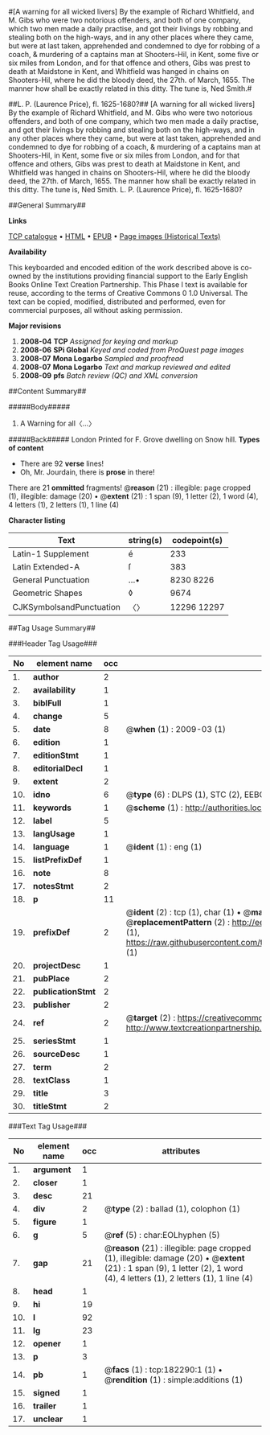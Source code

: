 #[A warning for all wicked livers] By the example of Richard Whitfield, and M. Gibs who were two notorious offenders, and both of one company, which two men made a daily practise, and got their livings by robbing and stealing both on the high-ways, and in any other places where they came, but were at last taken, apprehended and condemned to dye for robbing of a coach, & murdering of a captains man at Shooters-Hil, in Kent, some five or six miles from London, and for that offence and others, Gibs was prest to death at Maidstone in Kent, and Whitfield was hanged in chains on Shooters-Hil, where he did the bloody deed, the 27th. of March, 1655. The manner how shall be exactly related in this ditty. The tune is, Ned Smith.#

##L. P. (Laurence Price), fl. 1625-1680?##
[A warning for all wicked livers] By the example of Richard Whitfield, and M. Gibs who were two notorious offenders, and both of one company, which two men made a daily practise, and got their livings by robbing and stealing both on the high-ways, and in any other places where they came, but were at last taken, apprehended and condemned to dye for robbing of a coach, & murdering of a captains man at Shooters-Hil, in Kent, some five or six miles from London, and for that offence and others, Gibs was prest to death at Maidstone in Kent, and Whitfield was hanged in chains on Shooters-Hil, where he did the bloody deed, the 27th. of March, 1655. The manner how shall be exactly related in this ditty. The tune is, Ned Smith.
L. P. (Laurence Price), fl. 1625-1680?

##General Summary##

**Links**

[TCP catalogue](http://www.ota.ox.ac.uk/tcp/)  • 
[HTML](http://tei.it.ox.ac.uk/tcp/Texts-HTML/free/B04/B04826.html)  • 
[EPUB](http://tei.it.ox.ac.uk/tcp/Texts-EPUB/free/B04/B04826.epub) • 
[Page images (Historical Texts)](https://data.historicaltexts.jisc.ac.uk/view?pubId=eebo-99887562e&pageId=eebo-99887562e-182290-1)

**Availability**

This keyboarded and encoded edition of the
	       work described above is co-owned by the institutions
	       providing financial support to the Early English Books
	       Online Text Creation Partnership. This Phase I text is
	       available for reuse, according to the terms of Creative
	       Commons 0 1.0 Universal. The text can be copied,
	       modified, distributed and performed, even for
	       commercial purposes, all without asking permission.

**Major revisions**

1. __2008-04__ __TCP__ *Assigned for keying and markup*
1. __2008-06__ __SPi Global__ *Keyed and coded from ProQuest page images*
1. __2008-07__ __Mona Logarbo__ *Sampled and proofread*
1. __2008-07__ __Mona Logarbo__ *Text and markup reviewed and edited*
1. __2008-09__ __pfs__ *Batch review (QC) and XML conversion*

##Content Summary##

#####Body#####

1. A Warning for all〈…〉

#####Back#####
London Printed for F. Grove dwelling on Snow hill.
**Types of content**

  * There are 92 **verse** lines!
  * Oh, Mr. Jourdain, there is **prose** in there!

There are 21 **ommitted** fragments! 
 @__reason__ (21) : illegible: page cropped (1), illegible: damage (20)  •  @__extent__ (21) : 1 span (9), 1 letter (2), 1 word (4), 4 letters (1), 2 letters (1), 1 line (4)

**Character listing**


|Text|string(s)|codepoint(s)|
|---|---|---|
|Latin-1 Supplement|é|233|
|Latin Extended-A|ſ|383|
|General Punctuation|…•|8230 8226|
|Geometric Shapes|◊|9674|
|CJKSymbolsandPunctuation|〈〉|12296 12297|

##Tag Usage Summary##

###Header Tag Usage###

|No|element name|occ|attributes|
|---|---|---|---|
|1.|__author__|2||
|2.|__availability__|1||
|3.|__biblFull__|1||
|4.|__change__|5||
|5.|__date__|8| @__when__ (1) : 2009-03 (1)|
|6.|__edition__|1||
|7.|__editionStmt__|1||
|8.|__editorialDecl__|1||
|9.|__extent__|2||
|10.|__idno__|6| @__type__ (6) : DLPS (1), STC (2), EEBO-CITATION (1), PROQUEST (1), VID (1)|
|11.|__keywords__|1| @__scheme__ (1) : http://authorities.loc.gov/ (1)|
|12.|__label__|5||
|13.|__langUsage__|1||
|14.|__language__|1| @__ident__ (1) : eng (1)|
|15.|__listPrefixDef__|1||
|16.|__note__|8||
|17.|__notesStmt__|2||
|18.|__p__|11||
|19.|__prefixDef__|2| @__ident__ (2) : tcp (1), char (1)  •  @__matchPattern__ (2) : ([0-9\-]+):([0-9IVX]+) (1), (.+) (1)  •  @__replacementPattern__ (2) : http://eebo.chadwyck.com/downloadtiff?vid=$1&page=$2 (1), https://raw.githubusercontent.com/textcreationpartnership/Texts/master/tcpchars.xml#$1 (1)|
|20.|__projectDesc__|1||
|21.|__pubPlace__|2||
|22.|__publicationStmt__|2||
|23.|__publisher__|2||
|24.|__ref__|2| @__target__ (2) : https://creativecommons.org/publicdomain/zero/1.0/ (1), http://www.textcreationpartnership.org/docs/. (1)|
|25.|__seriesStmt__|1||
|26.|__sourceDesc__|1||
|27.|__term__|2||
|28.|__textClass__|1||
|29.|__title__|3||
|30.|__titleStmt__|2||


###Text Tag Usage###

|No|element name|occ|attributes|
|---|---|---|---|
|1.|__argument__|1||
|2.|__closer__|1||
|3.|__desc__|21||
|4.|__div__|2| @__type__ (2) : ballad (1), colophon (1)|
|5.|__figure__|1||
|6.|__g__|5| @__ref__ (5) : char:EOLhyphen (5)|
|7.|__gap__|21| @__reason__ (21) : illegible: page cropped (1), illegible: damage (20)  •  @__extent__ (21) : 1 span (9), 1 letter (2), 1 word (4), 4 letters (1), 2 letters (1), 1 line (4)|
|8.|__head__|1||
|9.|__hi__|19||
|10.|__l__|92||
|11.|__lg__|23||
|12.|__opener__|1||
|13.|__p__|3||
|14.|__pb__|1| @__facs__ (1) : tcp:182290:1 (1)  •  @__rendition__ (1) : simple:additions (1)|
|15.|__signed__|1||
|16.|__trailer__|1||
|17.|__unclear__|1||

